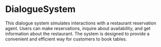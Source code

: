 # DialogueSystem
This dialogue system simulates interactions with a restaurant reservation agent. Users can make reservations, inquire about availability, and get information about the restaurant. The system is designed to provide a convenient and efficient way for customers to book tables.
